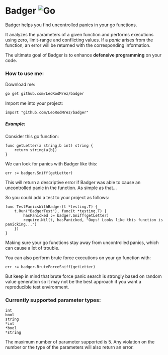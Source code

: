 # Badger ![Go](https://github.com/LeoRodMrez/badger/workflows/Go/badge.svg?branch=master)
Badger helps you find uncontrolled panics in your go functions.

It analyzes the parameters of a given function and performs executions using zero, limit-range and conflicting values. If a *panic* arises from the function, an error will be returned with the corresponding information.

The ultimate goal of Badger is to enhance **defensive programming** on your code.

### How to use me: 

Download me: 

```bash
go get github.com/LeoRodMrez/badger
```

Import me into your project:

```golang
import "github.com/LeoRodMrez/badger"
```

##### Example: 

Consider this go function: 

```golang
func getLetter(a string,b int) string {
    return string(a[b])
}
```

We can look for panics with Badger like this: 

```golang
err := badger.Sniff(getLetter)
```

This will return a descriptive error if Badger was able to cause an uncontrolled panic in the function. As simple as that...

So you could add a test to your project as follows:

```golang
func TestPanicsWithBadger(t *testing.T) {
    t.Run("BadgerTest"), func(t *testing.T) {
        hasPanicked := badger.Sniff(getLetter)
        require.Nil(t, hasPanicked, "Oops! Looks like this function is panicking...")
    })
}
```
Making sure your go functions stay away from uncontrolled panics, which can cause a lot of trouble.

You can also perform brute force executions on your go function with:

```golang
err := badger.BruteForceSniff(getLetter)
```

But keep in mind that brute force panic search is strongly based on random value generation so it may not be the best approach if you want a reproducible test environment.

### Currently supported parameter types:

```golang
int
bool
string
*int
*bool
*string
```

The maximum number of parameter supported is 5. Any violation on the number or the type of the parameters will also return an error.
